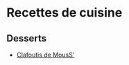 Recettes de cuisine
===================

Desserts
--------

- [Clafoutis de MousS'](./desserts/clafoutis.md)
